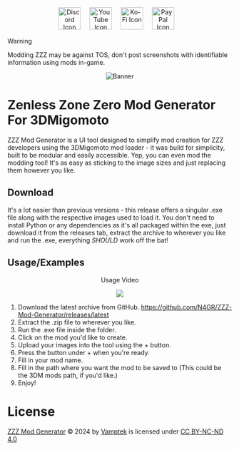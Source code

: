 <div align="center">
  <a href="https://discord.gg/td2rJwcEkT"><img src="https://icons.iconarchive.com/icons/papirus-team/papirus-apps/512/discord-icon.png" height="50" alt="Discord Icon"></a>
  <img width="12"></img>
  <a href="https://www.youtube.com/@N4GR"><img src="https://icons.iconarchive.com/icons/bokehlicia/captiva/128/web-google-youtube-icon.png" height="50" alt="YouTube Icon"></a>
  <img width="12"></img>
  <a href="https://ko-fi.com/n4gr"><img src="https://cdn.prod.website-files.com/5c14e387dab576fe667689cf/61e1116779fc0a9bd5bdbcc7_Frame%206.png" height="50" alt="Ko-Fi Icon"></a>
  <img width="12"></img>
  <a href="https://paypal.me/n4gr"><img src="https://upload.wikimedia.org/wikipedia/commons/b/b7/PayPal_Logo_Icon_2014.svg" height="50" alt="PayPal Icon"></a>
  <img width="12"></img>
</div>

> [!WARNING]
> Modding ZZZ may be against TOS, don't post screenshots with identifiable information using mods in-game.

<div align="center"><img src="https://i.imgur.com/gMg79pz.png" alt="Banner"></div>

# Zenless Zone Zero Mod Generator For 3DMigomoto

ZZZ Mod Generator is a UI tool designed to simplify mod creation for ZZZ developers using the 3DMigomoto mod loader - it was build for simplicity, built to be modular and easily accessible. Yep, you can even mod the modding tool! It's as easy as sticking to the image sizes and just replacing them however you like.

## Download
It's a lot easier than previous versions - this release offers a singular .exe file along with the respective images used to load it. You don't need to install Python or any dependencies as it's all packaged within the exe, just download it from the releases tab, extract the archive to wherever you like and run the .exe, everything *SHOULD* work off the bat!

## Usage/Examples
<p align = "center">Usage Video</p>
<p align = "center">
  <a href = "https://www.youtube.com/watch?v=gZrf5Vy7Sjc"><img src = "https://img.youtube.com/vi/gZrf5Vy7Sjc/0.jpg"/></a>
</p>

1. Download the latest archive from GitHub. https://github.com/N4GR/ZZZ-Mod-Generator/releases/latest
2. Extract the .zip file to wherever you like.
3. Run the .exe file inside the folder.
4. Click on the mod you'd like to create.
5. Upload your images into the tool using the + button.
6. Press the button under + when you're ready.
7. Fill in your mod name.
8. Fill in the path where you want the mod to be saved to (This could be the 3DM mods path, if you'd like.)
9. Enjoy!

# License
[ZZZ Mod Generator](https://github.com/Vamptek/ZZZ-Mod-Generator) © 2024 by [Vamptek](https://github.com/Vamptek) is licensed under [CC BY-NC-ND 4.0](https://creativecommons.org/licenses/by-nc-nd/4.0)
